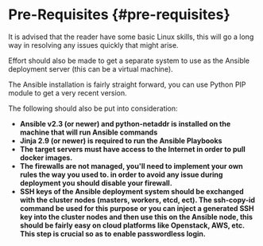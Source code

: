 # Pre-Requisites {#pre-requisites}

It is advised that the reader have some basic Linux skills, this will go a long way in resolving any issues quickly that might arise.

Effort should also be made to get a separate system to use as the Ansible deployment server \(this can be a virtual machine\).

The Ansible installation is fairly straight forward, you can use Python PIP module to get a very recent version.

The following should also be put into consideration:

* **Ansible v2.3 \(or newer\) and python-netaddr is installed on the machine that will run Ansible commands**
* **Jinja 2.9 \(or newer\) is required to run the Ansible Playbooks**
* **The target servers must have access to the Internet in order to pull docker images.**
* **The firewalls are not managed, you'll need to implement your own rules the way you used to. in order to avoid any issue during deployment you should disable your firewall.**
* **SSH keys of the Ansible deployment system should be exchanged with the cluster nodes \(masters, workers, etcd, ect\). The ssh-copy-id command be used for this purpose or you can inject a generated SSH key into the cluster nodes and then use this on the Ansible node, this should be fairly easy on cloud platforms like Openstack, AWS, etc. This step is crucial so as to enable passwordless login.**



